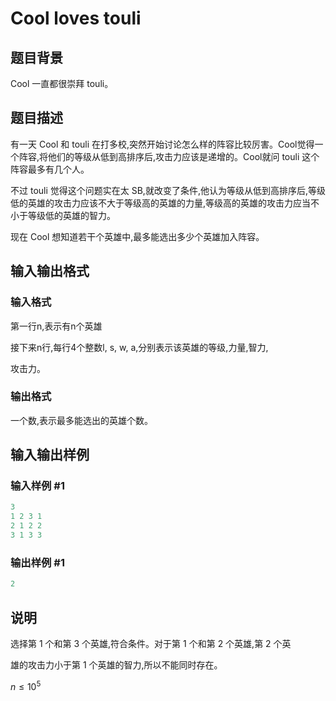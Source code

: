 # Cool loves touli

## 题目背景

Cool 一直都很崇拜 touli。

## 题目描述

有一天 Cool 和 touli 在打多校,突然开始讨论怎么样的阵容比较厉害。Cool觉得一个阵容,将他们的等级从低到高排序后,攻击力应该是递增的。Cool就问 touli 这个阵容最多有几个人。

不过 touli 觉得这个问题实在太 SB,就改变了条件,他认为等级从低到高排序后,等级低的英雄的攻击力应该不大于等级高的英雄的力量,等级高的英雄的攻击力应当不小于等级低的英雄的智力。

现在 Cool 想知道若干个英雄中,最多能选出多少个英雄加入阵容。

## 输入输出格式

### 输入格式

第一行n,表示有n个英雄

接下来n行,每行4个整数l, s, w, a,分别表示该英雄的等级,力量,智力,

攻击力。

### 输出格式

一个数,表示最多能选出的英雄个数。

## 输入输出样例

### 输入样例 #1

```cpp
3
1 2 3 1
2 1 2 2
3 1 3 3
```


### 输出样例 #1

```cpp
2
```


## 说明

选择第 1 个和第 3 个英雄,符合条件。对于第 1 个和第 2 个英雄,第 2 个英

雄的攻击力小于第 1 个英雄的智力,所以不能同时存在。

$n\leq 10^5$

